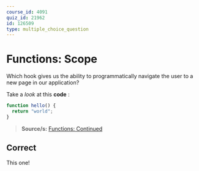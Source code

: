 ```yaml
---
course_id: 4091
quiz_id: 21962
id: 126509
type: multiple_choice_question
---
```


# Functions: Scope

Which hook gives us the ability to programmatically navigate the user to a new page in our application?

Take a _look_ at this **code** :

```jsx
function hello() {
  return "world";
}
```

> **Source/s:** [Functions: Continued](https://learning.flatironschool.com/courses/3297/assignments/73913?module_item_id=143565)

## Correct

This one!
